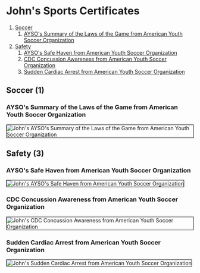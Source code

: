 # John's Sports Certificates
1. [Soccer](#soccer-1)
    1. [AYSO's Summary of the Laws of the Game from American Youth Soccer Organization](#aysos-summary-of-the-laws-of-the-game-from-american-youth-soccer-organization)
1. [Safety](#safety-3)
    1. [AYSO's Safe Haven from American Youth Soccer Organization](#aysos-safe-haven-from-american-youth-soccer-organization)
    1. [CDC Concussion Awareness from American Youth Soccer Organization](#cdc-concussion-awareness-from-american-youth-soccer-organization)
    1. [Sudden Cardiac Arrest from American Youth Soccer Organization](#sudden-cardiac-arrest-from-american-youth-soccer-organization)
## Soccer (1)
### AYSO's Summary of the Laws of the Game from American Youth Soccer Organization

<img src="../cert_sports_soccer_aysos-summary-of-the-laws-of-the-game_ayso_2024-08-31.png" alt="John's AYSO's Summary of the Laws of the Game from American Youth Soccer Organization" style="border:1px solid #000000" />

## Safety (3)
### AYSO's Safe Haven from American Youth Soccer Organization

<img src="../cert_sports_safety_aysos-safe-haven_ayso_2024-08-30.png" alt="John's AYSO's Safe Haven from American Youth Soccer Organization" style="border:1px solid #000000" />

### CDC Concussion Awareness from American Youth Soccer Organization

<img src="../cert_sports_safety_cdc-concussion-awareness_ayso_2024-08-30.png" alt="John's CDC Concussion Awareness from American Youth Soccer Organization" style="border:1px solid #000000" />

### Sudden Cardiac Arrest from American Youth Soccer Organization

<img src="../cert_sports_safety_sudden-cardiac-arrest_ayso_2024-08-30.png" alt="John's Sudden Cardiac Arrest from American Youth Soccer Organization" style="border:1px solid #000000" />

